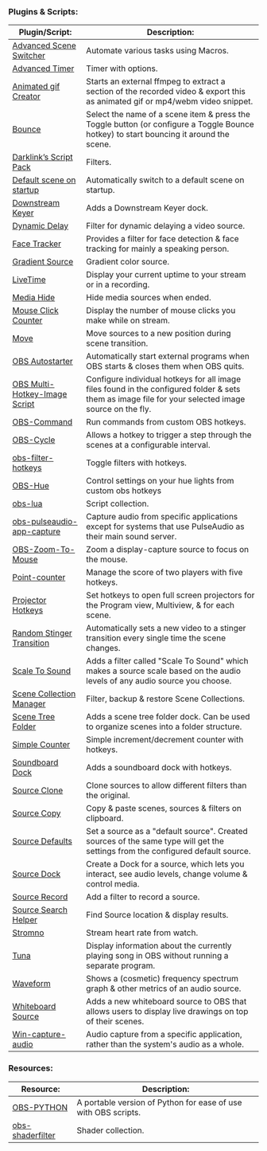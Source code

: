 
```table-of-contents
```
### Plugins & Scripts:
| Plugin/Script:                                                                                                 | Description:                                                                                                                                         |
| -------------------------------------------------------------------------------------------------------------- | ---------------------------------------------------------------------------------------------------------------------------------------------------- |
| [Advanced Scene Switcher](https://obsproject.com/forum/resources/advanced-scene-switcher.395/)                 | Automate various tasks using Macros.                                                                                                                 |
| [Advanced Timer](https://obsproject.com/forum/resources/advanced-timer.637/)                                   | Timer with options.                                                                                                                                  |
| [Animated gif Creator](https://obsproject.com/forum/resources/animated-gif-creator.1589/)                      | Starts an external ffmpeg to extract a section of the recorded video & export this as animated gif or mp4/webm video snippet.                        |
| [Bounce](https://obsproject.com/forum/resources/bounce.947/)                                                   | Select the name of a scene item & press the Toggle button (or configure a Toggle Bounce hotkey) to start bouncing it around the scene.               |
| [Darklink’s Script Pack](https://obsproject.com/forum/resources/darklinks-script-pack.655/)                    | Filters.                                                                                                                                             |
| [Default scene on startup](https://obsproject.com/forum/resources/default-scene-on-startup.1118/)              | Automatically switch to a default scene on startup.                                                                                                  |
| [Downstream Keyer](https://obsproject.com/forum/resources/downstream-keyer.1254/)                              | Adds a Downstream Keyer dock.                                                                                                                        |
| [Dynamic Delay](https://obsproject.com/forum/resources/dynamic-delay.1035/)                                    | Filter for dynamic delaying a video source.                                                                                                          |
| [Face Tracker](https://obsproject.com/forum/resources/face-tracker.1294/)                                      | Provides a filter for face detection & face tracking for mainly a speaking person.                                                                   |
| [Gradient Source](https://obsproject.com/forum/resources/gradient-source.1172/)                                | Gradient color source.                                                                                                                               |
| [LiveTime](https://obsproject.com/forum/resources/livetime.1213/)                                              | Display your current uptime to your stream or in a recording.                                                                                        |
| [Media Hide](https://github.com/exeldro/obs-lua/blob/master/media-hide.lua)                                    | Hide media sources when ended.                                                                                                                       |
| [Mouse Click Counter](https://obsproject.com/forum/resources/mouse-click-counter.1147/)                        | Display the number of mouse clicks you make while on stream.                                                                                         |
| [Move](https://obsproject.com/forum/resources/move.913/)                                                       | Move sources to a new position during scene transition.                                                                                              |
| [OBS Autostarter](https://obsproject.com/forum/resources/obs-autostarter.1265/)                                | Automatically start external programs when OBS starts & closes them when OBS quits.                                                                  |
| [OBS Multi-Hotkey-Image Script](https://obsproject.com/forum/resources/obs-multi-hotkey-image-script.1203/)    | Configure individual hotkeys for all image files found in the configured folder & sets them as image file for your selected image source on the fly. |
| [OBS-Command](https://obsproject.com/forum/resources/obs-command.1616/)                                        | Run commands from custom OBS hotkeys.                                                                                                                |
| [OBS-Cycle](https://obsproject.com/forum/resources/obs-cycle.1613/)                                            | Allows a hotkey to trigger a step through the scenes at a configurable interval.                                                                     |
| [obs-filter-hotkeys](https://obsproject.com/forum/resources/obs-filter-hotkeys.1125/)                          | Toggle filters with hotkeys.                                                                                                                         |
| [OBS-Hue](https://obsproject.com/forum/resources/obs-hue.1617/)                                                | Control settings on your hue lights from custom obs hotkeys                                                                                          |
| [obs-lua](https://github.com/exeldro/obs-lua)                                                                  | Script collection.                                                                                                                                   |
| [obs-pulseaudio-app-capture](https://obsproject.com/forum/resources/obs-pulseaudio-app-capture.1436/)          | Capture audio from specific applications except for systems that use PulseAudio as their main sound server.                                          |
| [OBS-Zoom-To-Mouse](https://github.com/BlankSourceCode/obs-zoom-to-mouse)                                      | Zoom a display-capture source to focus on the mouse.                                                                                                 |
| [Point-counter](https://obsproject.com/forum/resources/point-counter.625/)                                     | Manage the score of two players with five hotkeys.                                                                                                   |
| [Projector Hotkeys](https://obsproject.com/forum/resources/projector-hotkeys.1197/)                            | Set hotkeys to open full screen projectors for the Program view, Multiview, & for each scene.                                                        |
| [Random Stinger Transition](https://obsproject.com/forum/resources/random-stinger-transition.1333/)            | Automatically sets a new video to a stinger transition every single time the scene changes.                                                          |
| [Scale To Sound](https://obsproject.com/forum/resources/scale-to-sound.1336/)                                  | Adds a filter called "Scale To Sound" which makes a source scale based on the audio levels of any audio source you choose.                           |
| [Scene Collection Manager](https://obsproject.com/forum/resources/scene-collection-manager.1434/)              | Filter, backup & restore Scene Collections.                                                                                                          |
| [Scene Tree Folder](https://obsproject.com/forum/resources/scene-tree-folder-plugin-for-obs-studio.1500/)      | Adds a scene tree folder dock. Can be used to organize scenes into a folder structure.                                                               |
| [Simple Counter](https://obsproject.com/forum/resources/simple-increment-decrement-counter-with-hotkeys.1511/) | Simple increment/decrement counter with hotkeys.                                                                                                     |
| [Soundboard Dock](https://obsproject.com/forum/resources/soundboard-dock.1470/)                                | Adds a soundboard dock with hotkeys.                                                                                                                 |
| [Source Clone](https://obsproject.com/forum/resources/source-clone.1632/)                                      | Clone sources to allow different filters than the original.                                                                                          |
| [Source Copy](https://obsproject.com/forum/resources/source-copy.1261/)                                        | Copy & paste scenes, sources & filters on clipboard.                                                                                                 |
| [Source Defaults](https://obsproject.com/forum/resources/source-defaults.1628/)                                | Set a source as a "default source". Created sources of the same type will get the settings from the configured default source.                       |
| [Source Dock](https://obsproject.com/forum/resources/source-dock.1317/)                                        | Create a Dock for a source, which lets you interact, see audio levels, change volume & control media.                                                |
| [Source Record](https://obsproject.com/forum/resources/source-record.1285/)                                    | Add a filter to record a source.                                                                                                                     |
| [Source Search Helper](https://obsproject.com/forum/resources/source-search-helper.1380/)                      | Find Source location & display results.                                                                                                              |
| [Stromno](https://www.stromno.com/)                                                                            | Stream heart rate from watch.                                                                                                                        |
| [Tuna](https://obsproject.com/forum/resources/tuna.843/)                                                       | Display information about the currently playing song in OBS without running a separate program.                                                      |
| [Waveform](https://obsproject.com/forum/resources/waveform.1423/)                                              | Shows a (cosmetic) frequency spectrum graph & other metrics of an audio source.                                                                      |
| [Whiteboard Source](https://obsproject.com/forum/resources/whiteboard-source-windows-only.919/)                | Adds a new whiteboard source to OBS that allows users to display live drawings on top of their scenes.                                               |
| [Win-capture-audio](https://obsproject.com/forum/resources/win-capture-audio.1338/)                            | Audio capture from a specific application, rather than the system's audio as a whole.                                                                |
### Resources:
| Resource:                                                                                 | Description:                                                   |
| ----------------------------------------------------------------------------------------- | -------------------------------------------------------------- |
| [OBS-PYTHON](https://github.com/Mushiiies/OBS-PYTHON)                                     | A portable version of Python for ease of use with OBS scripts. |
| [obs-shaderfilter](https://github.com/exeldro/obs-shaderfilter/tree/master/data/examples) | Shader collection.                                             |
